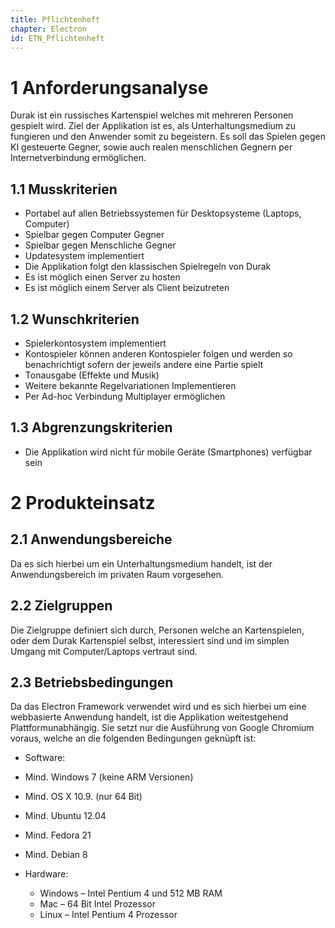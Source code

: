 ```yaml
---
title: Pflichtenheft
chapter: Electron
id: ETN_Pflichtenheft
---
```


# 1 Anforderungsanalyse
Durak ist ein russisches Kartenspiel welches mit mehreren Personen gespielt wird. Ziel der Applikation ist es, als Unterhaltungsmedium zu fungieren und den Anwender somit zu begeistern. Es soll das Spielen gegen KI gesteuerte Gegner, sowie auch realen menschlichen Gegnern per Internetverbindung ermöglichen.
## 1.1	Musskriterien
*	Portabel auf allen Betriebssystemen für Desktopsysteme (Laptops, Computer)
*	Spielbar gegen Computer Gegner
*	Spielbar gegen Menschliche Gegner
*	Updatesystem implementiert
*	Die Applikation folgt den klassischen Spielregeln von Durak
*	Es ist möglich einen Server zu hosten
*	Es ist möglich einem Server als Client beizutreten

## 1.2	Wunschkriterien
*	Spielerkontosystem implementiert
*	Kontospieler können anderen Kontospieler folgen und werden so benachrichtigt sofern der jeweils andere eine Partie spielt
*	Tonausgabe (Effekte und Musik)
*	Weitere bekannte Regelvariationen Implementieren
*	Per Ad-hoc Verbindung Multiplayer ermöglichen

## 1.3	Abgrenzungskriterien
*	Die Applikation wird nicht für mobile Geräte (Smartphones) verfügbar sein


# 2	Produkteinsatz
## 2.1	Anwendungsbereiche
Da es sich hierbei um ein Unterhaltungsmedium handelt, ist der Anwendungsbereich im privaten Raum vorgesehen.

## 2.2	Zielgruppen
Die Zielgruppe definiert sich durch, Personen welche an Kartenspielen, oder dem Durak Kartenspiel selbst, interessiert sind und im simplen Umgang mit Computer/Laptops vertraut sind.  

## 2.3	Betriebsbedingungen
Da das Electron Framework verwendet wird und es sich hierbei um eine webbasierte Anwendung handelt, ist die Applikation weitestgehend Plattformunabhängig. Sie setzt nur die Ausführung von Google Chromium voraus, welche an die folgenden Bedingungen geknüpft ist:

*	Software:
  * Mind. Windows 7 (keine ARM Versionen)
  * Mind. OS X 10.9. (nur 64 Bit)
  * Mind. Ubuntu 12.04
  * Mind. Fedora 21
  * Mind. Debian 8


* Hardware:
  * Windows – Intel Pentium 4 und 512 MB RAM
  * Mac – 64 Bit Intel Prozessor
  * Linux – Intel Pentium 4 Prozessor